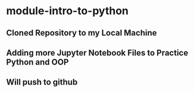 # module-intro-to-python

## Cloned Repository to my Local Machine
## Adding more Jupyter Notebook Files to Practice Python and OOP
## Will push to github
